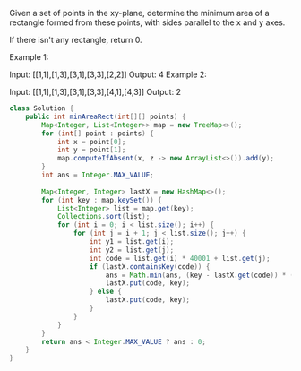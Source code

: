 
Given a set of points in the xy-plane, determine the minimum area of a rectangle formed from these points, with sides parallel to the x and y axes.

If there isn't any rectangle, return 0.

 

Example 1:

Input: [[1,1],[1,3],[3,1],[3,3],[2,2]]
Output: 4
Example 2:

Input: [[1,1],[1,3],[3,1],[3,3],[4,1],[4,3]]
Output: 2


```java
class Solution {
    public int minAreaRect(int[][] points) {
        Map<Integer, List<Integer>> map = new TreeMap<>();
        for (int[] point : points) {
            int x = point[0];
            int y = point[1];
            map.computeIfAbsent(x, z -> new ArrayList<>()).add(y);
        }
        int ans = Integer.MAX_VALUE;
        
        Map<Integer, Integer> lastX = new HashMap<>();
        for (int key : map.keySet()) {
            List<Integer> list = map.get(key);
            Collections.sort(list);
            for (int i = 0; i < list.size(); i++) {
                for (int j = i + 1; j < list.size(); j++) {
                    int y1 = list.get(i);
                    int y2 = list.get(j);
                    int code = list.get(i) * 40001 + list.get(j);
                    if (lastX.containsKey(code)) {
                        ans = Math.min(ans, (key - lastX.get(code)) * (y2 - y1));
                        lastX.put(code, key);
                    } else {
                        lastX.put(code, key);
                    }
                }
            }
        }
        return ans < Integer.MAX_VALUE ? ans : 0;
    }
}
```
